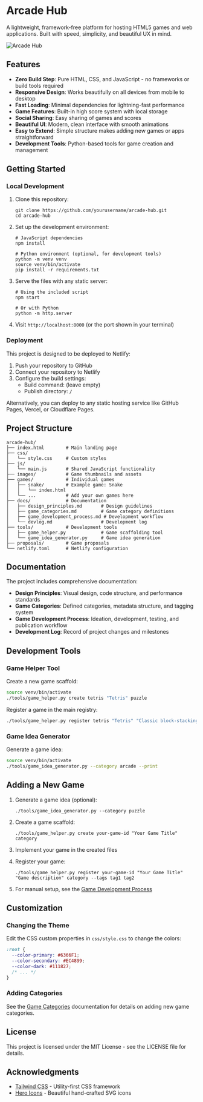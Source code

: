 # Arcade Hub

A lightweight, framework-free platform for hosting HTML5 games and web applications. Built with speed, simplicity, and beautiful UX in mind.

![Arcade Hub](https://via.placeholder.com/1200x630/6366F1/FFFFFF?text=Arcade+Hub)

## Features

- **Zero Build Step**: Pure HTML, CSS, and JavaScript - no frameworks or build tools required
- **Responsive Design**: Works beautifully on all devices from mobile to desktop
- **Fast Loading**: Minimal dependencies for lightning-fast performance
- **Game Features**: Built-in high score system with local storage
- **Social Sharing**: Easy sharing of games and scores
- **Beautiful UI**: Modern, clean interface with smooth animations
- **Easy to Extend**: Simple structure makes adding new games or apps straightforward
- **Development Tools**: Python-based tools for game creation and management

## Getting Started

### Local Development

1. Clone this repository:
   ```
   git clone https://github.com/yourusername/arcade-hub.git
   cd arcade-hub
   ```

2. Set up the development environment:
   ```
   # JavaScript dependencies
   npm install
   
   # Python environment (optional, for development tools)
   python -m venv venv
   source venv/bin/activate
   pip install -r requirements.txt
   ```

3. Serve the files with any static server:
   ```
   # Using the included script
   npm start
   
   # Or with Python
   python -m http.server
   ```

4. Visit `http://localhost:8000` (or the port shown in your terminal)

### Deployment

This project is designed to be deployed to Netlify:

1. Push your repository to GitHub
2. Connect your repository to Netlify
3. Configure the build settings:
   - Build command: (leave empty)
   - Publish directory: `/`

Alternatively, you can deploy to any static hosting service like GitHub Pages, Vercel, or Cloudflare Pages.

## Project Structure

```
arcade-hub/
├── index.html        # Main landing page
├── css/
│   └── style.css     # Custom styles
├── js/
│   └── main.js       # Shared JavaScript functionality
├── images/           # Game thumbnails and assets
├── games/            # Individual games
│   ├── snake/        # Example game: Snake
│   │   └── index.html
│   └── ...           # Add your own games here
├── docs/             # Documentation
│   ├── design_principles.md       # Design guidelines
│   ├── game_categories.md         # Game category definitions
│   ├── game_development_process.md # Development workflow
│   └── devlog.md                  # Development log
├── tools/            # Development tools
│   ├── game_helper.py             # Game scaffolding tool
│   └── game_idea_generator.py     # Game idea generation
├── proposals/        # Game proposals
└── netlify.toml      # Netlify configuration
```

## Documentation

The project includes comprehensive documentation:

- **Design Principles**: Visual design, code structure, and performance standards
- **Game Categories**: Defined categories, metadata structure, and tagging system
- **Game Development Process**: Ideation, development, testing, and publication workflow
- **Development Log**: Record of project changes and milestones

## Development Tools

### Game Helper Tool

Create a new game scaffold:

```bash
source venv/bin/activate
./tools/game_helper.py create tetris "Tetris" puzzle
```

Register a game in the main registry:

```bash
./tools/game_helper.py register tetris "Tetris" "Classic block-stacking puzzle game" puzzle --tags puzzle retro classic
```

### Game Idea Generator

Generate a game idea:

```bash
source venv/bin/activate
./tools/game_idea_generator.py --category arcade --print
```

## Adding a New Game

1. Generate a game idea (optional):
   ```
   ./tools/game_idea_generator.py --category puzzle
   ```

2. Create a game scaffold:
   ```
   ./tools/game_helper.py create your-game-id "Your Game Title" category
   ```

3. Implement your game in the created files
   
4. Register your game:
   ```
   ./tools/game_helper.py register your-game-id "Your Game Title" "Game description" category --tags tag1 tag2
   ```

5. For manual setup, see the [Game Development Process](docs/game_development_process.md)

## Customization

### Changing the Theme

Edit the CSS custom properties in `css/style.css` to change the colors:

```css
:root {
  --color-primary: #6366F1;
  --color-secondary: #EC4899;
  --color-dark: #111827;
  /* ... */
}
```

### Adding Categories

See the [Game Categories](docs/game_categories.md) documentation for details on adding new game categories.

## License

This project is licensed under the MIT License - see the LICENSE file for details.

## Acknowledgments

- [Tailwind CSS](https://tailwindcss.com/) - Utility-first CSS framework
- [Hero Icons](https://heroicons.com/) - Beautiful hand-crafted SVG icons
